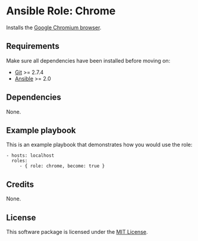 # Ansible Role: Chrome

Installs the [Google Chromium browser](https://www.chromium.org/Home).

## Requirements

Make sure all dependencies have been installed before moving on:

* [Git](https://git-scm.com/) >= 2.7.4
* [Ansible](https://www.ansible.com/) >= 2.0

## Dependencies

None.

## Example playbook

This is an example playbook that demonstrates how you would use the role:

    - hosts: localhost
      roles:
         - { role: chrome, become: true }

## Credits

None.

## License

This software package is licensed under the [MIT License](https://opensource.org/licenses/MIT).
